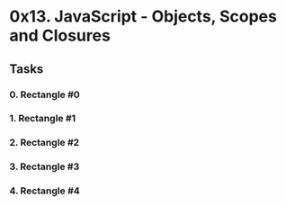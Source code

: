 # 0x13. JavaScript - Objects, Scopes and Closures

## Tasks

### 0. Rectangle #0

### 1. Rectangle #1

### 2. Rectangle #2

### 3. Rectangle #3

### 4. Rectangle #4
